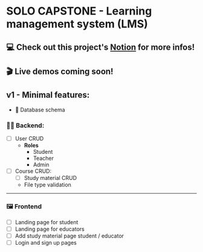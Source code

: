 # SOLO CAPSTONE - Learning management system (LMS)
## :computer: Check out this project's [Notion](https://www.notion.so/lidiakovac/SOLO-CAPSTONE-60bd6b2e4a254a6a8e5025db83966905) for more infos! 

## :clapper: Live demos coming soon! 

## v1 - Minimal features: 
- :minidisc: Database schema
### :woman_technologist: Backend: 
- [ ] User CRUD 
   - **Roles** 
      - Student
      - Teacher
      - Admin
- [ ] Course CRUD: 
  - [ ] Study material CRUD 
   - File type validation

--- 

### :framed_picture: Frontend

- [ ]  Landing page for student
- [ ]  Landing page for educators
- [ ]  Add study material page student / educator
- [ ]  Login and sign up pages
